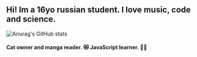 ## Hi! Im a 16yo russian student. I love music, code and science.
![Anurag's GitHub stats](https://github-readme-stats.vercel.app/api?username=thendrxie&show_icons=true&theme=buefy&count_private=true)
#### Cat owner and manga reader. :heart_eyes_cat: JavaScript learner. :man_technologist:
